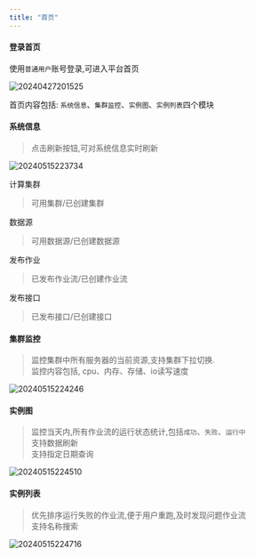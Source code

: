 ```yaml
---
title: "首页"
---
```


#### 登录首页

使用`普通用户`账号登录,可进入平台首页

![20240427201525](https://img.isxcode.com/picgo/20240427201525.png)

首页内容包括: `系统信息`、`集群监控`、`实例图`、`实例列表`四个模块

#### 系统信息

> 点击刷新按钮,可对系统信息实时刷新

![20240515223734](https://img.isxcode.com/picgo/20240515223734.png)

计算集群

> 可用集群/已创建集群

数据源

> 可用数据源/已创建数据源

发布作业

> 已发布作业流/已创建作业流

发布接口

> 已发布接口/已创建接口

#### 集群监控

> 监控集群中所有服务器的当前资源,支持集群下拉切换. <br/>
> 监控内容包括, cpu、内存、存储、io读写速度

![20240515224246](https://img.isxcode.com/picgo/20240515224246.png)

#### 实例图

> 监控当天内,所有作业流的运行状态统计,包括`成功`、`失败`、`运行中` <br/>
> 支持数据刷新 <br/>
> 支持指定日期查询

![20240515224510](https://img.isxcode.com/picgo/20240515224510.png)

#### 实例列表

> 优先排序运行失败的作业流,便于用户重跑,及时发现问题作业流 <br/>
> 支持名称搜索

![20240515224716](https://img.isxcode.com/picgo/20240515224716.png)